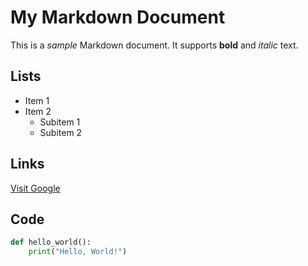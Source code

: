 # My Markdown Document

This is a *sample* Markdown document. It supports **bold** and _italic_ text.

## Lists

- Item 1
- Item 2
  - Subitem 1
  - Subitem 2

## Links

[Visit Google](https://www.google.com)

## Code

```python
def hello_world():
    print("Hello, World!")
